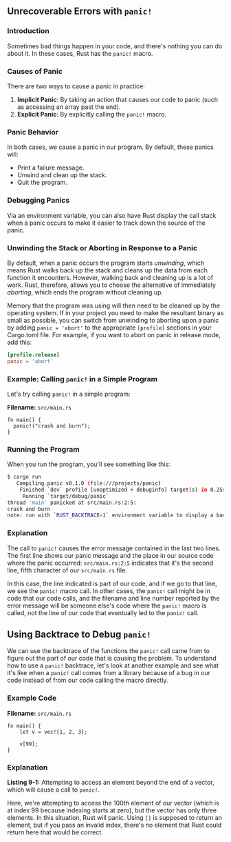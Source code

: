 ## Unrecoverable Errors with `panic!`

### Introduction

Sometimes bad things happen in your code, and there's nothing you can do about it. In these cases, Rust has the `panic!` macro.

### Causes of Panic

There are two ways to cause a panic in practice:
1. **Implicit Panic**: By taking an action that causes our code to panic (such as accessing an array past the end).
2. **Explicit Panic**: By explicitly calling the `panic!` macro.

### Panic Behavior

In both cases, we cause a panic in our program. By default, these panics will:
- Print a failure message.
- Unwind and clean up the stack.
- Quit the program.

### Debugging Panics

Via an environment variable, you can also have Rust display the call stack when a panic occurs to make it easier to track down the source of the panic.

### Unwinding the Stack or Aborting in Response to a Panic

By default, when a panic occurs the program starts *unwinding*, which means Rust walks back up the stack and cleans up the data from each function it encounters. However, walking back and cleaning up is a lot of work. Rust, therefore, allows you to choose the alternative of immediately *aborting*, which ends the program without cleaning up.

Memory that the program was using will then need to be cleaned up by the operating system. If in your project you need to make the resultant binary as small as possible, you can switch from unwinding to aborting upon a panic by adding `panic = 'abort'` to the appropriate `[profile]` sections in your Cargo.toml file. For example, if you want to abort on panic in release mode, add this:

```toml
[profile.release]
panic = 'abort'
```

### Example: Calling `panic!` in a Simple Program

Let's try calling `panic!` in a simple program:

**Filename:** `src/main.rs`

```rust,should_panic,panics
fn main() {
  panic!("crash and burn");
}
```

### Running the Program

When you run the program, you'll see something like this:

```sh
$ cargo run
   Compiling panic v0.1.0 (file:///projects/panic)
    Finished `dev` profile [unoptimized + debuginfo] target(s) in 0.25s
     Running `target/debug/panic`
thread 'main' panicked at src/main.rs:2:5:
crash and burn
note: run with `RUST_BACKTRACE=1` environment variable to display a backtrace
```

### Explanation

The call to `panic!` causes the error message contained in the last two lines. The first line shows our panic message and the place in our source code where the panic occurred: `src/main.rs:2:5` indicates that it's the second line, fifth character of our `src/main.rs` file.

In this case, the line indicated is part of our code, and if we go to that line, we see the `panic!` macro call. In other cases, the `panic!` call might be in code that our code calls, and the filename and line number reported by the error message will be someone else's code where the `panic!` macro is called, not the line of our code that eventually led to the `panic!` call.

## Using Backtrace to Debug `panic!`

We can use the backtrace of the functions the `panic!` call came from to figure out the part of our code that is causing the problem. To understand how to use a `panic!` backtrace, let's look at another example and see what it's like when a `panic!` call comes from a library because of a bug in our code instead of from our code calling the macro directly.

### Example Code

**Filename:** `src/main.rs`

```rust,should_panic,panics
fn main() {
    let v = vec![1, 2, 3];

    v[99];
}
```

### Explanation

**Listing 9-1:** Attempting to access an element beyond the end of a vector, which will cause a call to `panic!`.

Here, we're attempting to access the 100th element of our vector (which is at index 99 because indexing starts at zero), but the vector has only three elements. In this situation, Rust will panic. Using `[]` is supposed to return an element, but if you pass an invalid index, there's no element that Rust could return here that would be correct.

